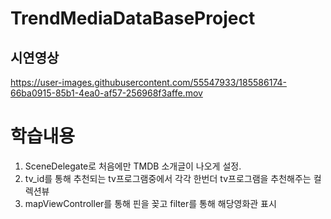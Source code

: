 # TrendMediaDataBaseProject
## 시연영상





https://user-images.githubusercontent.com/55547933/185586174-66ba0915-85b1-4ea0-af57-256968f3affe.mov

# 학습내용
1. SceneDelegate로 처음에만 TMDB 소개글이 나오게 설정.
2. tv_id를 통해 추천되는 tv프로그램중에서 각각 한번더 tv프로그램을 추천해주는 컬렉션뷰 
3. mapViewController를 통해 핀을 꽂고 filter를 통해 해당영화관 표시

